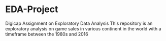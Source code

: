 # EDA-Project
Digicap Assignment on Exploratory Data Analysis
This repository is an exploratory analysis on game sales in various continent in the world with a timeframe between the 1980s and 2016
